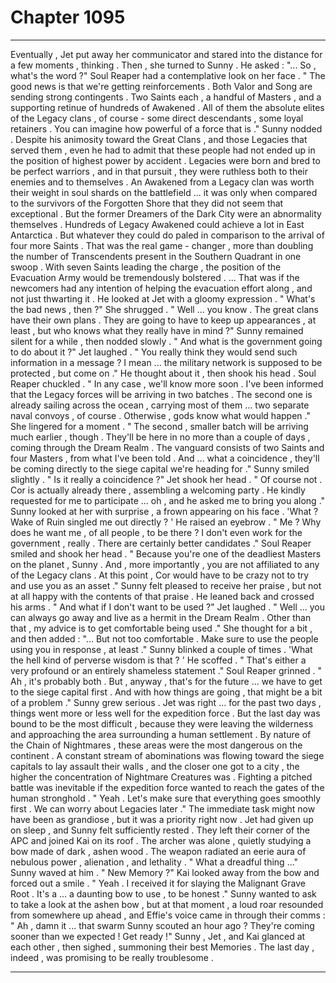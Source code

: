 
# Chapter 1095


---

Eventually , Jet put away her communicator and stared into the distance for a few moments , thinking . Then , she turned to Sunny . He asked : "... So , what's the word ?"
Soul Reaper had a contemplative look on her face . " The good news is that we're getting reinforcements . Both Valor and Song are sending strong contingents . Two Saints each , a handful of Masters , and a supporting retinue of hundreds of Awakened . All of them the absolute elites of the Legacy clans , of course - some direct descendants , some loyal retainers . You can imagine how powerful of a force that is ."
Sunny nodded . Despite his animosity toward the Great Clans , and those Legacies that served them , even he had to admit that these people had not ended up in the position of highest power by accident . Legacies were born and bred to be perfect warriors , and in that pursuit , they were ruthless both to their enemies and to themselves .
An Awakened from a Legacy clan was worth their weight in soul shards on the battlefield ... it was only when compared to the survivors of the Forgotten Shore that they did not seem that exceptional . But the former Dreamers of the Dark City were an abnormality themselves . Hundreds of Legacy Awakened could achieve a lot in East Antarctica .
But whatever they could do paled in comparison to the arrival of four more Saints . That was the real game - changer , more than doubling the number of Transcendents present in the Southern Quadrant in one swoop .
With seven Saints leading the charge , the position of the Evacuation Army would be tremendously bolstered .
... That was if the newcomers had any intention of helping the evacuation effort along , and not just thwarting it .
He looked at Jet with a gloomy expression . " What's the bad news , then ?"
She shrugged . " Well ... you know . The great clans have their own plans . They are going to have to keep up appearances , at least , but who knows what they really have in mind ?"
Sunny remained silent for a while , then nodded slowly . " And what is the government going to do about it ?"
Jet laughed . " You really think they would send such information in a message ? I mean ... the military network is supposed to be protected , but come on ."
He thought about it , then shook his head . Soul Reaper chuckled . " In any case , we'll know more soon . I've been informed that the Legacy forces will be arriving in two batches . The second one is already sailing across the ocean , carrying most of them ... two separate naval convoys , of course . Otherwise , gods know what would happen ."
She lingered for a moment . " The second , smaller batch will be arriving much earlier , though . They'll be here in no more than a couple of days , coming through the Dream Realm . The vanguard consists of two Saints and four Masters , from what I've been told . And ... what a coincidence , they'll be coming directly to the siege capital we're heading for ."
Sunny smiled slightly . " Is it really a coincidence ?"
Jet shook her head . " Of course not . Cor is actually already there , assembling a welcoming party . He kindly requested for me to participate ... oh , and he asked me to bring you along ."
Sunny looked at her with surprise , a frown appearing on his face . 'What ? Wake of Ruin singled me out directly ? ' He raised an eyebrow .
" Me ? Why does he want me , of all people , to be there ? I don't even work for the government , really . There are certainly better candidates ."
Soul Reaper smiled and shook her head . " Because you're one of the deadliest Masters on the planet , Sunny . And , more importantly , you are not affiliated to any of the Legacy clans . At this point , Cor would have to be crazy not to try and use you as an asset ."
Sunny felt pleased to receive her praise , but not at all happy with the contents of that praise . He leaned back and crossed his arms .
" And what if I don't want to be used ?"
Jet laughed . " Well ... you can always go away and live as a hermit in the Dream Realm . Other than that , my advice is to get comfortable being used ."
She thought for a bit , and then added : "... But not too comfortable . Make sure to use the people using you in response , at least ."
Sunny blinked a couple of times . 'What the hell kind of perverse wisdom is that ? ' He scoffed .
" That's either a very profound or an entirely shameless statement ."
Soul Reaper grinned . " Ah , it's probably both . But , anyway , that's for the future ... we have to get to the siege capital first . And with how things are going , that might be a bit of a problem ."
Sunny grew serious . Jet was right ... for the past two days , things went more or less well for the expedition force . But the last day was bound to be the most difficult , because they were leaving the wilderness and approaching the area surrounding a human settlement .
By nature of the Chain of Nightmares , these areas were the most dangerous on the continent . A constant stream of abominations was flowing toward the siege capitals to lay assault their walls , and the closer one got to a city , the higher the concentration of Nightmare Creatures was . Fighting a pitched battle was inevitable if the expedition force wanted to reach the gates of the human stronghold .
" Yeah . Let's make sure that everything goes smoothly first . We can worry about Legacies later ."
The immediate task might now have been as grandiose , but it was a priority right now .
Jet had given up on sleep , and Sunny felt sufficiently rested . They left their corner of the APC and joined Kai on its roof . The archer was alone , quietly studying a bow made of dark , ashen wood . The weapon radiated an eerie aura of nebulous power , alienation , and lethality .
" What a dreadful thing ..."
Sunny waved at him . " New Memory ?"
Kai looked away from the bow and forced out a smile . " Yeah . I received it for slaying the Malignant Grave Root . It's a ... a daunting bow to use , to be honest ."
Sunny wanted to ask to take a look at the ashen bow , but at that moment , a loud roar resounded from somewhere up ahead , and Effie's voice came in through their comms : " Ah , damn it ... that swarm Sunny scouted an hour ago ? They're coming sooner than we expected ! Get ready !"
Sunny , Jet , and Kai glanced at each other , then sighed , summoning their best Memories .
The last day , indeed , was promising to be really troublesome .

---


